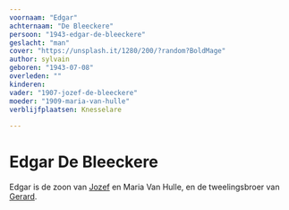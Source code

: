```yaml
---
voornaam: "Edgar"
achternaam: "De Bleeckere"
persoon: "1943-edgar-de-bleeckere"
geslacht: "man"
cover: "https://unsplash.it/1280/200/?random?BoldMage"
author: sylvain
geboren: "1943-07-08"
overleden: ""
kinderen:   
vader: "1907-jozef-de-bleeckere"
moeder: "1909-maria-van-hulle"   
verblijfplaatsen: Knesselare
 
---
```

# Edgar De Bleeckere

Edgar is de zoon van [Jozef](1907-jozef-de-bleeckere) en Maria Van Hulle, en de tweelingsbroer van [Gerard](1943-gerard-de-bleeckere). 









